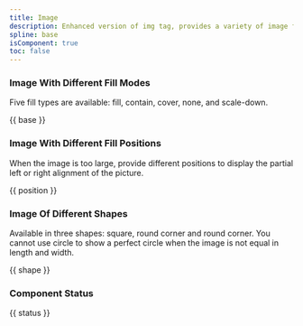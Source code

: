 ```yaml
---
title: Image
description: Enhanced version of img tag, provides a variety of image filling methods, and supports image lazy loading, loading prompt, loading failure prompt.
spline: base
isComponent: true
toc: false
---
```


### Image With Different Fill Modes

Five fill types are available: fill, contain, cover, none, and scale-down.

{{ base }}

### Image With Different Fill Positions

When the image is too large, provide different positions to display the partial left or right alignment of the picture.

{{ position }}

### Image Of Different Shapes

Available in three shapes: square, round corner and round corner. You cannot use circle to show a perfect circle when the image is not equal in length and width.

{{ shape }}

### Component Status

{{ status }}
